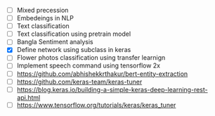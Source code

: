 - [ ] Mixed precession
- [ ] Embedeings in NLP
- [ ] Text classification
- [ ] Text classification using pretrain model
- [ ] Bangla Sentiment analysis
- [x] Define network using subclass in keras
- [ ] Flower photos classification using transfer learnign
- [ ] Implement speech command using tensorflow 2x
- [ ] https://github.com/abhishekkrthakur/bert-entity-extraction
- [ ] https://github.com/keras-team/keras-tuner
- [ ] https://blog.keras.io/building-a-simple-keras-deep-learning-rest-api.html
- [ ] https://www.tensorflow.org/tutorials/keras/keras_tuner

